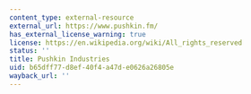 ```yaml
---
content_type: external-resource
external_url: https://www.pushkin.fm/
has_external_license_warning: true
license: https://en.wikipedia.org/wiki/All_rights_reserved
status: ''
title: Pushkin Industries
uid: b65dff77-d8ef-40f4-a47d-e0626a26805e
wayback_url: ''
---
```

